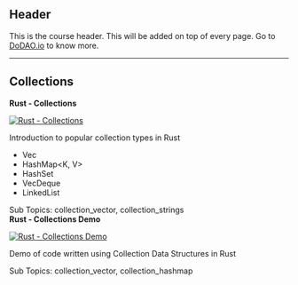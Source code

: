 ## Header
This is the course header. This will be added on top of every page. Go to [DoDAO.io](https://www.dodao.io) to know more.

 ---
 
 ## Collections
 
  **Rust - Collections**
 
 [![Rust - Collections](https://img.youtube.com/vi/tTUFl8c_Z0w/0.jpg)](https://www.youtube.com/watch?v=tTUFl8c_Z0w)     
 
 Introduction to popular collection types in Rust
* Vec<T>
* HashMap<K, V>
* HashSet<T>
* VecDeque<T>
* LinkedList<T>
    
 
 Sub Topics: collection_vector, collection_strings    
  **Rust - Collections Demo**
 
 [![Rust - Collections Demo](https://img.youtube.com/vi/yAw3cpqIXtg/0.jpg)](https://www.youtube.com/watch?v=yAw3cpqIXtg)     
 
 Demo of code written using Collection Data Structures in Rust
    
 
 Sub Topics: collection_vector, collection_hashmap    
 
